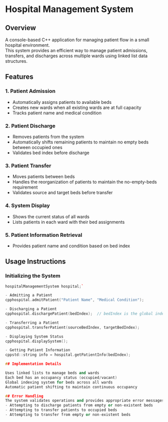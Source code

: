# Hospital Management System

## Overview
A console-based C++ application for managing patient flow in a small hospital environment.  
This system provides an efficient way to manage patient admissions, transfers, and discharges across multiple wards using linked list data structures.

## Features

### 1. Patient Admission
- Automatically assigns patients to available beds  
- Creates new wards when all existing wards are at full capacity  
- Tracks patient name and medical condition  

### 2. Patient Discharge
- Removes patients from the system  
- Automatically shifts remaining patients to maintain no empty beds between occupied ones  
- Validates bed index before discharge  

### 3. Patient Transfer
- Moves patients between beds  
- Handles the reorganization of patients to maintain the no-empty-beds requirement  
- Validates source and target beds before transfer  

### 4. System Display
- Shows the current status of all wards  
- Lists patients in each ward with their bed assignments  

### 5. Patient Information Retrieval
- Provides patient name and condition based on bed index  

## Usage Instructions

### Initializing the System
```cpp
hospitalManagementSystem hospital;`

- Admitting a Patient
cpphospital.admitPatient("Patient Name", "Medical Condition");

- Discharging a Patient
cpphospital.dischargePatient(bedIndex);  // bedIndex is the global index of the bed

- Transferring a Patient
cpphospital.transferPatient(sourceBedIndex, targetBedIndex);

- Displaying System Status
cpphospital.displaySystem();

- Getting Patient Information
cppstd::string info = hospital.getPatientInfo(bedIndex);

## Implementation Details

Uses linked lists to manage beds and wards
Each bed has an occupancy status (occupied/vacant)
Global indexing system for beds across all wards
Automatic patient shifting to maintain continuous occupancy

## Error Handling
The system validates operations and provides appropriate error messages for:
- Attempting to discharge patients from empty or non-existent beds
- Attempting to transfer patients to occupied beds
- Attempting to transfer from empty or non-existent beds
